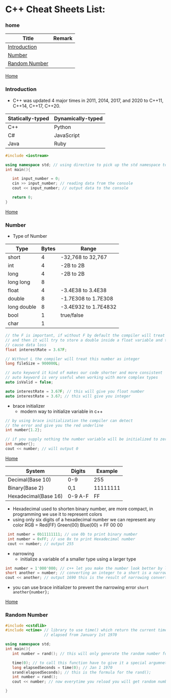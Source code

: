 # C++ Cheat Sheets List:

### home

| Title                           | Remark |
| ------------------------------- | ------ |
| [Introduction](#introduction)   |        |
| [Number](#number)               |        |
| [Random Number](#random-number) |        |

[Home](#home)

### Introduction

- C++ was updated 4 major times in 2011, 2014, 2017, and 2020 to C++11, C++14, C++17, C++20.

| Statically-typed | Dynamically-typed |
| ---------------- | ----------------- |
| C++              | Python            |
| C#               | JavaScript        |
| Java             | Ruby              |

```c++
#include <iostream>

using namespace std; // using directive to pick up the std namespace to eliminate std:: in the code for example std::cout
int main(){

   int input_number = 0;
   cin >> input_number; // reading data from the console
   cout << input_number; // output data to the console

   return 0;
}
```

[Home](#home)

### Number

- Type of Number

| Type        | Bytes | Range                |
| ----------- | ----- | -------------------- |
| short       | 4     | -32,768 to 32,767    |
| int         | 4     | -2B to 2B            |
| long        | 4     | -2B to 2B            |
| long long   | 8     |                      |
| float       | 4     | -3.4E38 to 3.4E38    |
| double      | 8     | -1.7E308 to 1.7E308  |
| long double | 8     | -3.4E932 to 1.7E4832 |
| bool        | 1     | true/false           |
| char        | 1     |                      |

```c++
// the F is important, if without F by default the compiler will treat htis number as a double
// and then it will try to store a double inside a float variable and this can potentially
// cause data loss
float interestRate = 3.67F;

// Without L the compiler will treat this number as integer
long fileSize = 900000L;

// auto keyword it kind of makes our code shorter and more consistent
// auto keyword is very useful when working with more complex types
auto isValid = false;

auto interestRate = 3.67F; // this will give you float number
auto interestRate = 3.67; // this will give you integer

```

- brace initializer
  - modern way to initialize variable in c++

```c++
// by using brace initialization the compiler can detect
// the error and give you the red underline
int number{1.2};

// if you supply nothing the number variable will be initialized to zero
int number{};
cout << number; // will output 0
```

[Home](#home)

| System               | Digits  | Example  |
| -------------------- | ------- | -------- |
| Decimal(Base 10)     | 0-9     | 255      |
| Binary(Base 2)       | 0,1     | 11111111 |
| Hexadecimal(Base 16) | 0-9 A-F | FF       |

- Hexadecimal used to shorten binary number, are more compact, in programming we use it to represent colors
- using only six digits of a hexadecimal number we can represent any color
  RGB = Red(FF) Green(00) Blue(00) = FF 00 00

```c++
 int number = 0b11111111; // use 0b to print binary number
 int number = 0xFF; // use 0x to print Hexadecimal number
 cout << number; // output 255
```

- narrowing
  - initialize a variable of a smaller type using a larger type

```c++
int number = 1'000'000; // c++ let you make the number look better by letting you use the single quote to separate the digit
short another = number; // converting an integer to a short is a narrowing
cout << another; // output 1690 this is the result of narrowing convertion which is data loss
```

- you can use brace initializer to prevent the narrowing error `short another{number};`

[Home](#home)

### Random Number

```c++
#include <cstdlib>
#include <ctime> // library to use time() which return the current time in terms of number of seconds
                 // elapsed from January 1st 1970

using namespace std;
int main(){
   int number = rand(); // this will only generate the random number for one-time.

   time(0); // to call this function have to give it a special argumnet called null pointer or null ptr
   long elapsedSeconds = time(0); // Jan 1 1970
   srand(elapsedSeconds); // this is the formula for the rand();
   int number = rand();
   cout << number; // now everytime you reload you will get random number

}
```
